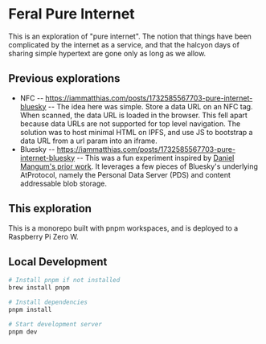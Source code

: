 # Feral Pure Internet

This is an exploration of "pure internet". The notion that things have been complicated by the internet as a service, and that the halcyon days of sharing simple hypertext are gone only as long as we allow.

## Previous explorations

- NFC
  -- https://iammatthias.com/posts/1732585567703-pure-internet-bluesky
  -- The idea here was simple. Store a data URL on an NFC tag. When scanned, the data URL is loaded in the browser. This fell apart because data URLs are not supported for top level navigation. The solution was to host minimal HTML on IPFS, and use JS to bootstrap a data URL from a url param into an iframe.
- Bluesky
  -- https://iammatthias.com/posts/1732585567703-pure-internet-bluesky
  -- This was a fun experiment inspired by [Daniel Mangum's prior work](https://danielmangum.com/posts/this-website-is-hosted-on-bluesky/). It leverages a few pieces of Bluesky's underlying AtProtocol, namely the Personal Data Server (PDS) and content addressable blob storage.

## This exploration

This is a monorepo built with pnpm workspaces, and is deployed to a Raspberry Pi Zero W.

## Local Development

```bash
# Install pnpm if not installed
brew install pnpm

# Install dependencies
pnpm install

# Start development server
pnpm dev
```
